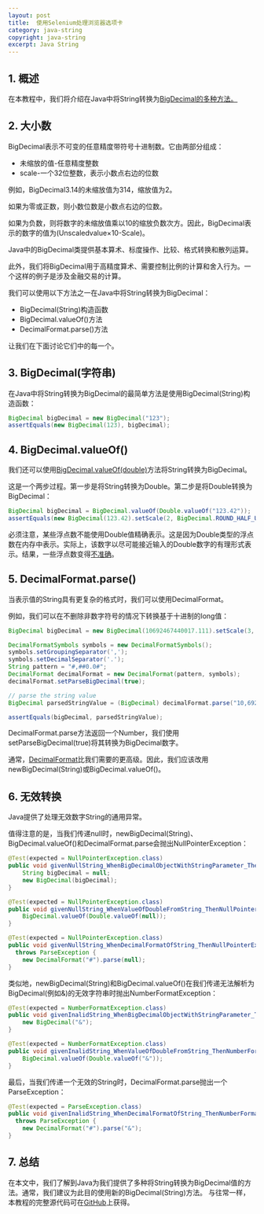 ```yaml
---
layout: post
title:  使用Selenium处理浏览器选项卡
category: java-string
copyright: java-string
excerpt: Java String
---
```


## 1. 概述

在本教程中，我们将介绍在Java中将String转换为[BigDecimal的多种方法。](https://www.tuyucheng.com/java-bigdecimal-biginteger)

## 2. 大小数

BigDecimal表示不可变的任意精度带符号十进制数。它由两部分组成：

-   未缩放的值-任意精度整数
-   scale-一个32位整数，表示小数点右边的位数

例如，BigDecimal3.14的未缩放值为314，缩放值为2。

如果为零或正数，则小数位数是小数点右边的位数。

如果为负数，则将数字的未缩放值乘以10的缩放负数次方。因此，BigDecimal表示的数字的值为(Unscaledvalue×10-Scale)。

Java中的BigDecimal类提供基本算术、标度操作、比较、格式转换和散列运算。

此外，我们将BigDecimal用于高精度算术、需要控制比例的计算和舍入行为。一个这样的例子是涉及金融交易的计算。

我们可以使用以下方法之一在Java中将String转换为BigDecimal：

-   BigDecimal(String)构造函数
-   BigDecimal.valueOf()方法
-   DecimalFormat.parse()方法

让我们在下面讨论它们中的每一个。

## 3. BigDecimal(字符串)

在Java中将String转换为BigDecimal的最简单方法是使用BigDecimal(String)构造函数：

```java
BigDecimal bigDecimal = new BigDecimal("123");
assertEquals(new BigDecimal(123), bigDecimal);
```

## 4. BigDecimal.valueOf()

我们还可以使用[BigDecimal.valueOf(double)](https://docs.oracle.com/en/java/javase/11/docs/api/java.base/java/math/BigDecimal.html#(double))方法将String转换为BigDecimal。

这是一个两步过程。第一步是将String转换为Double。第二步是将Double转换为BigDecimal：

```java
BigDecimal bigDecimal = BigDecimal.valueOf(Double.valueOf("123.42"));
assertEquals(new BigDecimal(123.42).setScale(2, BigDecimal.ROUND_HALF_UP), bigDecimal);
```

必须注意，某些浮点数不能使用Double值精确表示。这是因为Double类型的浮点数在内存中表示。实际上，该数字以尽可能接近输入的Double数字的有理形式表示。结果，一些浮点数变得[不准确](https://www.tuyucheng.com/cs/floating-point-numbers-inaccuracy)。

## 5. DecimalFormat.parse()

当表示值的String具有更复杂的格式时，我们可以使用DecimalFormat。

例如，我们可以在不删除非数字符号的情况下转换基于十进制的long值：

```java
BigDecimal bigDecimal = new BigDecimal(10692467440017.111).setScale(3, BigDecimal.ROUND_HALF_UP);

DecimalFormatSymbols symbols = new DecimalFormatSymbols();
symbols.setGroupingSeparator(',');
symbols.setDecimalSeparator('.');
String pattern = "#,##0.0#";
DecimalFormat decimalFormat = new DecimalFormat(pattern, symbols);
decimalFormat.setParseBigDecimal(true);

// parse the string value
BigDecimal parsedStringValue = (BigDecimal) decimalFormat.parse("10,692,467,440,017.111");

assertEquals(bigDecimal, parsedStringValue);
```

DecimalFormat.parse方法返回一个Number，我们使用setParseBigDecimal(true)将其转换为BigDecimal数字。

通常，[DecimalFormat](https://www.tuyucheng.com/java-decimalformat)比我们需要的更高级。因此，我们应该改用newBigDecimal(String)或BigDecimal.valueOf()。

## 6. 无效转换

Java提供了处理无效数字String的通用异常。

值得注意的是，当我们传递null时，newBigDecimal(String)、BigDecimal.valueOf()和DecimalFormat.parse会抛出NullPointerException：

```java
@Test(expected = NullPointerException.class)
public void givenNullString_WhenBigDecimalObjectWithStringParameter_ThenNullPointerExceptionIsThrown() {
    String bigDecimal = null;
    new BigDecimal(bigDecimal);
}

@Test(expected = NullPointerException.class)
public void givenNullString_WhenValueOfDoubleFromString_ThenNullPointerExceptionIsThrown() {
    BigDecimal.valueOf(Double.valueOf(null));
}

@Test(expected = NullPointerException.class)
public void givenNullString_WhenDecimalFormatOfString_ThenNullPointerExceptionIsThrown()
  throws ParseException {
    new DecimalFormat("#").parse(null);
}
```

类似地，newBigDecimal(String)和BigDecimal.valueOf()在我们传递无法解析为BigDecimal(例如&)的无效字符串时抛出NumberFormatException：

```java
@Test(expected = NumberFormatException.class)
public void givenInalidString_WhenBigDecimalObjectWithStringParameter_ThenNumberFormatExceptionIsThrown() {
    new BigDecimal("&");
}

@Test(expected = NumberFormatException.class)
public void givenInalidString_WhenValueOfDoubleFromString_ThenNumberFormatExceptionIsThrown() {
    BigDecimal.valueOf(Double.valueOf("&"));
}

```

最后，当我们传递一个无效的String时，DecimalFormat.parse抛出一个ParseException：

```java
@Test(expected = ParseException.class)
public void givenInalidString_WhenDecimalFormatOfString_ThenNumberFormatExceptionIsThrown()
  throws ParseException {
    new DecimalFormat("#").parse("&");
}
```

## 7. 总结

在本文中，我们了解到Java为我们提供了多种将String转换为BigDecimal值的方法。通常，我们建议为此目的使用新的BigDecimal(String)方法。
与往常一样，本教程的完整源代码可在[GitHub](https://github.com/tu-yucheng/taketoday-tutorial4j/tree/master/java-core-modules/java-string-algorithms-1)上获得。
